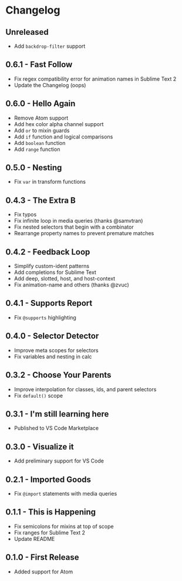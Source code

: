 # Changelog

## Unreleased
* Add `backdrop-filter` support

## 0.6.1 - Fast Follow
* Fix regex compatibility error for animation names in Sublime Text 2
* Update the Changelog (oops)

## 0.6.0 - Hello Again
* Remove Atom support
* Add hex color alpha channel support
* Add `or` to mixin guards
* Add `if` function and logical comparisons
* Add `boolean` function
* Add `range` function

## 0.5.0 - Nesting
* Fix `var` in transform functions

## 0.4.3 - The Extra B
* Fix typos
* Fix infinite loop in media queries (thanks @samvtran)
* Fix nested selectors that begin with a combinator
* Rearrange property names to prevent premature matches

## 0.4.2 - Feedback Loop
* Simplify custom-ident patterns
* Add completions for Sublime Text
* Add deep, slotted, host, and host-context
* Fix animation-name and others (thanks @zvuc)

## 0.4.1 - Supports Report
* Fix `@supports` highlighting

## 0.4.0 - Selector Detector
* Improve meta scopes for selectors
* Fix variables and nesting in calc

## 0.3.2 - Choose Your Parents
* Improve interpolation for classes, ids, and parent selectors
* Fix `default()` scope

## 0.3.1 - I'm still learning here
* Published to VS Code Marketplace

## 0.3.0 - Visualize it
* Add preliminary support for VS Code

## 0.2.1 - Imported Goods
* Fix `@import` statements with media queries

## 0.1.1 - This is Happening
* Fix semicolons for mixins at top of scope
* Fix ranges for Sublime Text 2
* Update README

## 0.1.0 - First Release
* Added support for Atom